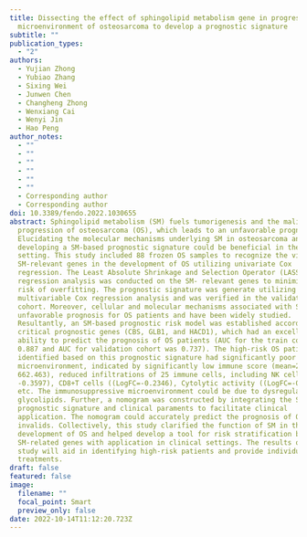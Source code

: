 ```yaml
---
title: Dissecting the effect of sphingolipid metabolism gene in progression and
  microenvironment of osteosarcoma to develop a prognostic signature
subtitle: ""
publication_types:
  - "2"
authors:
  - Yujian Zhong
  - Yubiao Zhang
  - Sixing Wei
  - Junwen Chen
  - Changheng Zhong
  - Wenxiang Cai
  - Wenyi Jin
  - Hao Peng
author_notes:
  - ""
  - ""
  - ""
  - ""
  - ""
  - ""
  - Corresponding author
  - Corresponding author
doi: 10.3389/fendo.2022.1030655
abstract: Sphingolipid metabolism (SM) fuels tumorigenesis and the malignant
  progression of osteosarcoma (OS), which leads to an unfavorable prognosis.
  Elucidating the molecular mechanisms underlying SM in osteosarcoma and
  developing a SM-based prognostic signature could be beneficial in the clinical
  setting. This study included 88 frozen OS samples to recognize the vital
  SM-relevant genes in the development of OS utilizing univariate Cox
  regression. The Least Absolute Shrinkage and Selection Operator (LASSO)
  regression analysis was conducted on the SM- relevant genes to minimize the
  risk of overfitting. The prognostic signature was generate utilizing the
  multivariable Cox regression analysis and was verified in the validation
  cohort. Moreover, cellular and molecular mechanisms associated with SM have an
  unfavorable prognosis for OS patients and have been widely studied.
  Resultantly, an SM-based prognostic risk model was established according to
  critical prognostic genes (CBS, GLB1, and HACD1), which had an excellent
  ability to predict the prognosis of OS patients (AUC for the train cohort was
  0.887 and AUC for validation cohort was 0.737). The high-risk OS patients
  identified based on this prognostic signature had significantly poor immune
  microenvironment, indicated by significantly low immune score (mean=216.290 ±
  662.463), reduced infiltrations of 25 immune cells, including NK cells (LogFC=
  -0.3597), CD8+T cells ((LogFC=-0.2346), Cytolytic activity ((LogFC=-0.1998),
  etc. The immunosuppressive microenvironment could be due to dysregulated SM of
  glycolipids. Further, a nomogram was constructed by integrating the SM-based
  prognostic signature and clinical paraments to facilitate clinical
  application. The nomogram could accurately predict the prognosis of OS
  invalids. Collectively, this study clarified the function of SM in the
  development of OS and helped develop a tool for risk stratification based on
  SM-related genes with application in clinical settings. The results of our
  study will aid in identifying high-risk patients and provide individualized
  treatments.
draft: false
featured: false
image:
  filename: ""
  focal_point: Smart
  preview_only: false
date: 2022-10-14T11:12:20.723Z
---
```

